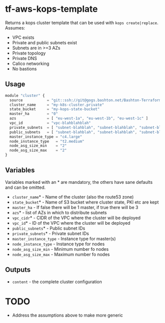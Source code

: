 # tf-aws-kops-template

Returns a kops cluster template that can be used with `kops
create|replace`. Assumes:
 * VPC exists
 * Private and public subnets exist
 * Subnets are in >=3 AZs
 * Private topology
 * Private DNS
 * Calico networking
 * No bastions

## Usage

```js
module "cluster" {
  source           = "git::ssh://git@gogs.bashton.net/Bashton-Terraform-Modules/tf-aws-kops-template"
  cluster_name     = "my-k8s-cluster.private"
  state_bucket     = "my-kops-state-bucket"
  master_ha        = "0"
  azs              = [ "eu-west-1a", "eu-west-1b", "eu-west-1c" ]
  vpc_id           = "vpc-blahblahblah"
  private_subnets  = [ "subnet-blahblah", "subnet-blahblah", "subnet-blahblah" ]
  public_subnets   = [ "subnet-blahblah", "subnet-blahblah", "subnet-blahblah" ]
  master_instance_type = "c4.large"
  node_instance_type   = "t2.medium"
  node_asg_size_min    = "2"
  node_asg_size_max    = "2"
}
```

## Variables

Variables marked with an * are mandatory, the others have sane defaults and can be omitted.

 - `cluster_name`* - Name of the cluster (also the route53 zone)
 - `state_bucket`* - Name of S3 bucket where cluster state, PKI etc are kept
 - `master_ha` - If false there will be 1 master, if true there will be 3
 - `azs`* - list of AZs in which to distribute subnets
 - `vpc_cidr`* - CIDR of the VPC where the cluster will be deployed
 - `vpc_id`* - ID of the VPC where the cluster will be deployed
 - `public_subnets`* - Public subnet IDs
 - `private_subnets`* - Private subnet IDs
 - `master_instance_type` - Instance type for master(s)
 - `node_instance_type` - Instance type for nodes
 - `node_asg_size_min` - Minimum number fo nodes
 - `node_asg_size_max` - Maximum number fo nodes

## Outputs

 - `content` - the complete cluster configuration

# TODO

 - Address the assumptions above to make more generic

